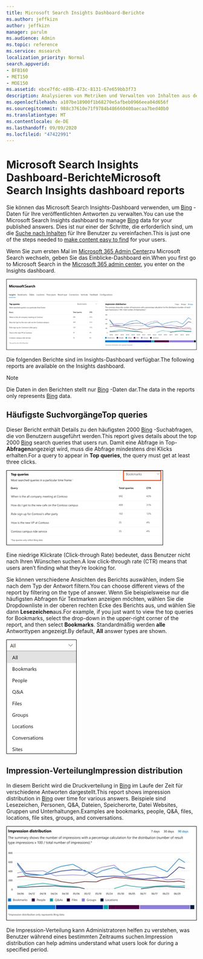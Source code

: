 ```yaml
---
title: Microsoft Search Insights Dashboard-Berichte
ms.author: jeffkizn
author: jeffkizn
manager: parulm
ms.audience: Admin
ms.topic: reference
ms.service: mssearch
localization_priority: Normal
search.appverid:
- BFB160
- MET150
- MOE150
ms.assetid: ebce7fdc-e89b-473c-8131-67e659bb3f73
description: Analysieren von Metriken und Verwalten von Inhalten aus dem Insights-Dashboard in der Microsoft-Suche
ms.openlocfilehash: a107be18900f1b68270e5afbeb0966eea04d656f
ms.sourcegitcommit: 988c37610e71f9784b486660400aecaa7bed40b0
ms.translationtype: MT
ms.contentlocale: de-DE
ms.lasthandoff: 09/09/2020
ms.locfileid: "47422991"
---
```

# <a name="microsoft-search-insights-dashboard-reports"></a><span data-ttu-id="fce0a-103">Microsoft Search Insights Dashboard-Berichte</span><span class="sxs-lookup"><span data-stu-id="fce0a-103">Microsoft Search Insights dashboard reports</span></span>

<span data-ttu-id="fce0a-104">Sie können das Microsoft Search Insights-Dashboard verwenden, um [Bing](https://Bing.com) -Daten für Ihre veröffentlichten Antworten zu verwalten.</span><span class="sxs-lookup"><span data-stu-id="fce0a-104">You can use the Microsoft Search Insights dashboard to manage [Bing](https://Bing.com) data for your published answers.</span></span> <span data-ttu-id="fce0a-105">Dies ist nur einer der Schritte, die erforderlich sind, um die [Suche nach Inhalten](make-content-easy-to-find.md) für Ihre Benutzer zu vereinfachen.</span><span class="sxs-lookup"><span data-stu-id="fce0a-105">This is just one of the steps needed to [make content easy to find](make-content-easy-to-find.md) for your users.</span></span>

<span data-ttu-id="fce0a-106">Wenn Sie zum ersten Mal im [Microsoft 365 Admin Center](https://admin.microsoft.com)zu Microsoft Search wechseln, geben Sie das Einblicke-Dashboard ein.</span><span class="sxs-lookup"><span data-stu-id="fce0a-106">When you first go to Microsoft Search in the [Microsoft 365 admin center](https://admin.microsoft.com), you enter on the Insights dashboard.</span></span>

![Insights-dashboard.png](media/Insights-dashboard.png)

<span data-ttu-id="fce0a-108">Die folgenden Berichte sind im Insights-Dashboard verfügbar.</span><span class="sxs-lookup"><span data-stu-id="fce0a-108">The following reports are available on the Insights dashboard.</span></span>

> [!NOTE]
> <span data-ttu-id="fce0a-109">Die Daten in den Berichten stellt nur [Bing](https://Bing.com) -Daten dar.</span><span class="sxs-lookup"><span data-stu-id="fce0a-109">The data in the reports only represents [Bing](https://Bing.com) data.</span></span>

## <a name="top-queries"></a><span data-ttu-id="fce0a-110">Häufigste Suchvorgänge</span><span class="sxs-lookup"><span data-stu-id="fce0a-110">Top queries</span></span>

<span data-ttu-id="fce0a-111">Dieser Bericht enthält Details zu den häufigsten 2000 [Bing](https://Bing.com) -Suchabfragen, die von Benutzern ausgeführt werden.</span><span class="sxs-lookup"><span data-stu-id="fce0a-111">This report gives details about the top 2000 [Bing](https://Bing.com) search queries that users run.</span></span> <span data-ttu-id="fce0a-112">Damit eine Abfrage in Top- **Abfragen**angezeigt wird, muss die Abfrage mindestens drei Klicks erhalten.</span><span class="sxs-lookup"><span data-stu-id="fce0a-112">For a query to appear in **Top queries**, the query must get at least three clicks.</span></span>

![Top-Abfragen Bericht mit den Tabellenkopfzeilen: Abfrage, Gesamt Abfragen und Klickraten.](media/Insights-topqueries.png)

<span data-ttu-id="fce0a-114">Eine niedrige Klickrate (Click-through Rate) bedeutet, dass Benutzer nicht nach Ihren Wünschen suchen.</span><span class="sxs-lookup"><span data-stu-id="fce0a-114">A low click-through rate (CTR) means that users aren’t finding what they’re looking for.</span></span>

<span data-ttu-id="fce0a-115">Sie können verschiedene Ansichten des Berichts auswählen, indem Sie nach dem Typ der Antwort filtern.</span><span class="sxs-lookup"><span data-stu-id="fce0a-115">You can choose different views of the report by filtering on the type of answer.</span></span> <span data-ttu-id="fce0a-116">Wenn Sie beispielsweise nur die häufigsten Abfragen für Textmarken anzeigen möchten, wählen Sie die Dropdownliste in der oberen rechten Ecke des Berichts aus, und wählen Sie dann **Lesezeichen**aus.</span><span class="sxs-lookup"><span data-stu-id="fce0a-116">For example, if you just want to view the top queries for Bookmarks, select the drop-down in the upper-right corner of the report, and then select **Bookmarks**.</span></span> <span data-ttu-id="fce0a-117">Standardmäßig werden **alle** Antworttypen angezeigt.</span><span class="sxs-lookup"><span data-stu-id="fce0a-117">By default, **All** answer types are shown.</span></span>

![Filtern des Berichts "Top-Abfragen" nach Lesezeichen, Personen, Q&A, Dateien, Gruppen, Speicherorte, Unterhaltungen und Websites](media/Insights-topqueries-dropdown.png)

## <a name="impression-distribution"></a><span data-ttu-id="fce0a-119">Impression-Verteilung</span><span class="sxs-lookup"><span data-stu-id="fce0a-119">Impression distribution</span></span>

<span data-ttu-id="fce0a-120">In diesem Bericht wird die Druckverteilung in [Bing](https://Bing.com) im Laufe der Zeit für verschiedene Antworten dargestellt.</span><span class="sxs-lookup"><span data-stu-id="fce0a-120">This report shows impression distribution in [Bing](https://Bing.com) over time for various answers.</span></span> <span data-ttu-id="fce0a-121">Beispiele sind Lesezeichen, Personen, Q&A, Dateien, Speicherorte, Datei Websites, Gruppen und Unterhaltungen.</span><span class="sxs-lookup"><span data-stu-id="fce0a-121">Examples are bookmarks, people, Q&A, files, locations, file sites, groups, and conversations.</span></span>

![Impressions Bericht mit 90 Tagen, die als Zeitraum ausgewählt wurden.](media/Insights-impressions.png)

<span data-ttu-id="fce0a-123">Die Impression-Verteilung kann Administratoren helfen zu verstehen, was Benutzer während eines bestimmten Zeitraums suchen.</span><span class="sxs-lookup"><span data-stu-id="fce0a-123">Impression distribution can help admins understand what users look for during a specified period.</span></span>

